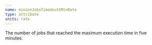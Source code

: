 ```yaml
---
name: minionJobsTimedout5MinRate
type: attribute
units: rate
---
```


The number of jobs that reached the maximum execution time in five minutes.
